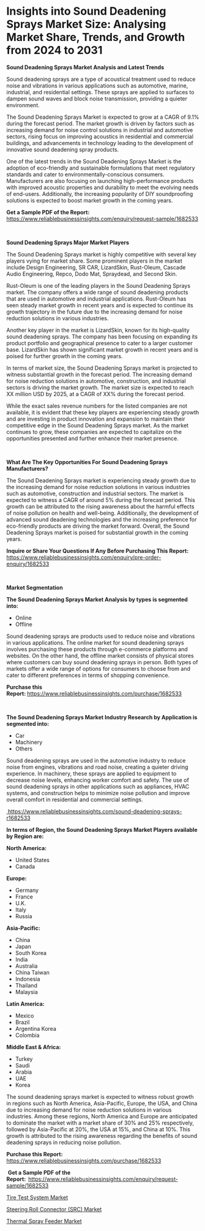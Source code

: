 <p><h1>Insights into Sound Deadening Sprays Market Size: Analysing Market Share, Trends, and Growth from 2024 to 2031</h1></p><p><strong>Sound Deadening Sprays Market Analysis and Latest Trends</strong></p>
<p><p>Sound deadening sprays are a type of acoustical treatment used to reduce noise and vibrations in various applications such as automotive, marine, industrial, and residential settings. These sprays are applied to surfaces to dampen sound waves and block noise transmission, providing a quieter environment.</p><p>The Sound Deadening Sprays Market is expected to grow at a CAGR of 9.1% during the forecast period. The market growth is driven by factors such as increasing demand for noise control solutions in industrial and automotive sectors, rising focus on improving acoustics in residential and commercial buildings, and advancements in technology leading to the development of innovative sound deadening spray products.</p><p>One of the latest trends in the Sound Deadening Sprays Market is the adoption of eco-friendly and sustainable formulations that meet regulatory standards and cater to environmentally-conscious consumers. Manufacturers are also focusing on launching high-performance products with improved acoustic properties and durability to meet the evolving needs of end-users. Additionally, the increasing popularity of DIY soundproofing solutions is expected to boost market growth in the coming years.</p></p>
<p><strong>Get a Sample PDF of the Report:&nbsp;</strong> <a href="https://www.reliablebusinessinsights.com/enquiry/request-sample/1682533">https://www.reliablebusinessinsights.com/enquiry/request-sample/1682533</a></p>
<p>&nbsp;</p>
<p><strong>Sound Deadening Sprays Major Market Players</strong></p>
<p><p>The Sound Deadening Sprays market is highly competitive with several key players vying for market share. Some prominent players in the market include Design Engineering, SR CAR, LizardSkin, Rust-Oleum, Cascade Audio Engineering, Repco, Dodo Mat, Spraydead, and Second Skin.</p><p>Rust-Oleum is one of the leading players in the Sound Deadening Sprays market. The company offers a wide range of sound deadening products that are used in automotive and industrial applications. Rust-Oleum has seen steady market growth in recent years and is expected to continue its growth trajectory in the future due to the increasing demand for noise reduction solutions in various industries.</p><p>Another key player in the market is LizardSkin, known for its high-quality sound deadening sprays. The company has been focusing on expanding its product portfolio and geographical presence to cater to a larger customer base. LizardSkin has shown significant market growth in recent years and is poised for further growth in the coming years.</p><p>In terms of market size, the Sound Deadening Sprays market is projected to witness substantial growth in the forecast period. The increasing demand for noise reduction solutions in automotive, construction, and industrial sectors is driving the market growth. The market size is expected to reach XX million USD by 2025, at a CAGR of XX% during the forecast period.</p><p>While the exact sales revenue numbers for the listed companies are not available, it is evident that these key players are experiencing steady growth and are investing in product innovation and expansion to maintain their competitive edge in the Sound Deadening Sprays market. As the market continues to grow, these companies are expected to capitalize on the opportunities presented and further enhance their market presence.</p></p>
<p>&nbsp;</p>
<p><strong>What Are The Key Opportunities For Sound Deadening Sprays Manufacturers?</strong></p>
<p><p>The Sound Deadening Sprays market is experiencing steady growth due to the increasing demand for noise reduction solutions in various industries such as automotive, construction and industrial sectors. The market is expected to witness a CAGR of around 5% during the forecast period. This growth can be attributed to the rising awareness about the harmful effects of noise pollution on health and well-being. Additionally, the development of advanced sound deadening technologies and the increasing preference for eco-friendly products are driving the market forward. Overall, the Sound Deadening Sprays market is poised for substantial growth in the coming years.</p></p>
<p><strong>Inquire or Share Your Questions If Any Before Purchasing This Report:</strong> <a href="https://www.reliablebusinessinsights.com/enquiry/pre-order-enquiry/1682533">https://www.reliablebusinessinsights.com/enquiry/pre-order-enquiry/1682533</a></p>
<p>&nbsp;</p>
<p><strong>Market Segmentation</strong></p>
<p><strong>The Sound Deadening Sprays Market Analysis by types is segmented into:</strong></p>
<p><ul><li>Online</li><li>Offline</li></ul></p>
<p><p>Sound deadening sprays are products used to reduce noise and vibrations in various applications. The online market for sound deadening sprays involves purchasing these products through e-commerce platforms and websites. On the other hand, the offline market consists of physical stores where customers can buy sound deadening sprays in person. Both types of markets offer a wide range of options for consumers to choose from and cater to different preferences in terms of shopping convenience.</p></p>
<p><strong>Purchase this Report:&nbsp;</strong><a href="https://www.reliablebusinessinsights.com/purchase/1682533">https://www.reliablebusinessinsights.com/purchase/1682533</a></p>
<p>&nbsp;</p>
<p><strong>The Sound Deadening Sprays Market Industry Research by Application is segmented into:</strong></p>
<p><ul><li>Car</li><li>Machinery</li><li>Others</li></ul></p>
<p><p>Sound deadening sprays are used in the automotive industry to reduce noise from engines, vibrations and road noise, creating a quieter driving experience. In machinery, these sprays are applied to equipment to decrease noise levels, enhancing worker comfort and safety. The use of sound deadening sprays in other applications such as appliances, HVAC systems, and construction helps to minimize noise pollution and improve overall comfort in residential and commercial settings.</p></p>
<p><a href="https://www.reliablebusinessinsights.com/sound-deadening-sprays-r1682533">&nbsp;https://www.reliablebusinessinsights.com/sound-deadening-sprays-r1682533</a></p>
<p><strong>In terms of Region, the Sound Deadening Sprays Market Players available by Region are:</strong></p>
<p>
    <p> <strong> North America: </strong>
        <ul>
            <li>United States</li>
            <li>Canada</li>
        </ul>
        </p> 
    <p> <strong> Europe: </strong>
        <ul>
            <li>Germany</li>
            <li>France</li>
            <li>U.K.</li>
            <li>Italy</li>
            <li>Russia</li>
        </ul>
        </p> 
    <p> <strong> Asia-Pacific: </strong>
        <ul>
            <li>China</li>
            <li>Japan</li>
            <li>South Korea</li>
            <li>India</li>
            <li>Australia</li>
            <li>China Taiwan</li>
            <li>Indonesia</li>
            <li>Thailand</li>
            <li>Malaysia</li>
        </ul>
        </p> 
    <p> <strong> Latin America: </strong>
        <ul>
            <li>Mexico</li>
            <li>Brazil</li>
            <li>Argentina Korea</li>
            <li>Colombia</li>
        </ul>
        </p> 
    <p> <strong> Middle East & Africa: </strong>
        <ul>
            <li>Turkey</li>
            <li>Saudi</li>
            <li>Arabia</li>
            <li>UAE</li>
            <li>Korea</li>
        </ul>
    </p>
    </p>
<p><p>The sound deadening sprays market is expected to witness robust growth in regions such as North America, Asia-Pacific, Europe, the USA, and China due to increasing demand for noise reduction solutions in various industries. Among these regions, North America and Europe are anticipated to dominate the market with a market share of 30% and 25% respectively, followed by Asia-Pacific at 20%, the USA at 15%, and China at 10%. This growth is attributed to the rising awareness regarding the benefits of sound deadening sprays in reducing noise pollution.</p></p>
<p><strong>Purchase this Report: </strong><a href="https://www.reliablebusinessinsights.com/purchase/1682533">https://www.reliablebusinessinsights.com/purchase/1682533</a></p>
<p>&nbsp;<strong>Get a Sample PDF of the Report:&nbsp;&nbsp;</strong><a href="https://www.reliablebusinessinsights.com/enquiry/request-sample/1682533">https://www.reliablebusinessinsights.com/enquiry/request-sample/1682533</a></p>
<p><strong></strong></p>
<p><p><a href="https://github.com/VincentButlerjXXf/Market-Research-Report-List-1/blob/main/tire-test-system-market.md">Tire Test System Market</a></p><p><a href="https://github.com/mdhefjumiah/Market-Research-Report-List-1/blob/main/steering-roll-connector-src-market.md">Steering Roll Connector (SRC) Market</a></p><p><a href="https://github.com/nusratjahan12006/Market-Research-Report-List-1/blob/main/thermal-spray-feeder-market.md">Thermal Spray Feeder Market</a></p></p>